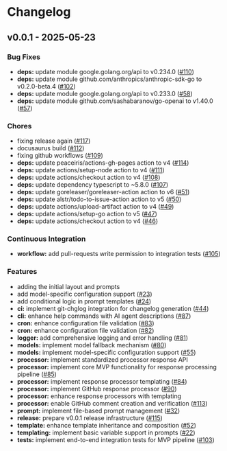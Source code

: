 # Changelog

## v0.0.1 - 2025-05-23

### Bug Fixes

- **deps:** update module google.golang.org/api to v0.234.0 ([#110](https://github.com/rshade/cronai/issues/110))
- **deps:** update module github.com/anthropics/anthropic-sdk-go to v0.2.0-beta.4 ([#102](https://github.com/rshade/cronai/issues/102))
- **deps:** update module google.golang.org/api to v0.233.0 ([#58](https://github.com/rshade/cronai/issues/58))
- **deps:** update module github.com/sashabaranov/go-openai to v1.40.0 ([#57](https://github.com/rshade/cronai/issues/57))


### Chores

- fixing release again ([#117](https://github.com/rshade/cronai/issues/117))
- docusaurus build ([#112](https://github.com/rshade/cronai/issues/112))
- fixing github workflows ([#109](https://github.com/rshade/cronai/issues/109))
- **deps:** update peaceiris/actions-gh-pages action to v4 ([#114](https://github.com/rshade/cronai/issues/114))
- **deps:** update actions/setup-node action to v4 ([#111](https://github.com/rshade/cronai/issues/111))
- **deps:** update actions/checkout action to v4 ([#108](https://github.com/rshade/cronai/issues/108))
- **deps:** update dependency typescript to ~5.8.0 ([#107](https://github.com/rshade/cronai/issues/107))
- **deps:** update goreleaser/goreleaser-action action to v6 ([#51](https://github.com/rshade/cronai/issues/51))
- **deps:** update alstr/todo-to-issue-action action to v5 ([#50](https://github.com/rshade/cronai/issues/50))
- **deps:** update actions/upload-artifact action to v4 ([#49](https://github.com/rshade/cronai/issues/49))
- **deps:** update actions/setup-go action to v5 ([#47](https://github.com/rshade/cronai/issues/47))
- **deps:** update actions/checkout action to v4 ([#46](https://github.com/rshade/cronai/issues/46))


### Continuous Integration

- **workflow:** add pull-requests write permission to integration tests ([#105](https://github.com/rshade/cronai/issues/105))


### Features

- adding the initial layout and prompts
- add model-specific configuration support ([#23](https://github.com/rshade/cronai/issues/23))
- add conditional logic in prompt templates ([#24](https://github.com/rshade/cronai/issues/24))
- **ci:** implement git-chglog integration for changelog generation ([#44](https://github.com/rshade/cronai/issues/44))
- **cli:** enhance help commands with AI agent descriptions ([#87](https://github.com/rshade/cronai/issues/87))
- **cron:** enhance configuration file validation ([#83](https://github.com/rshade/cronai/issues/83))
- **cron:** enhance configuration file validation ([#82](https://github.com/rshade/cronai/issues/82))
- **logger:** add comprehensive logging and error handling ([#81](https://github.com/rshade/cronai/issues/81))
- **models:** implement model fallback mechanism ([#80](https://github.com/rshade/cronai/issues/80))
- **models:** implement model-specific configuration support ([#55](https://github.com/rshade/cronai/issues/55))
- **processor:** implement standardized processor response API
- **processor:** implement core MVP functionality for response processing pipeline ([#85](https://github.com/rshade/cronai/issues/85))
- **processor:** implement response processor templating ([#84](https://github.com/rshade/cronai/issues/84))
- **processor:** implement GitHub response processor ([#90](https://github.com/rshade/cronai/issues/90))
- **processor:** enhance response processors with templating
- **processor:** enable GitHub comment creation and verification ([#113](https://github.com/rshade/cronai/issues/113))
- **prompt:** implement file-based prompt management ([#32](https://github.com/rshade/cronai/issues/32))
- **release:** prepare v0.0.1 release infrastructure ([#115](https://github.com/rshade/cronai/issues/115))
- **template:** enhance template inheritance and composition ([#52](https://github.com/rshade/cronai/issues/52))
- **templating:** implement basic variable support in prompts ([#22](https://github.com/rshade/cronai/issues/22))
- **tests:** implement end-to-end integration tests for MVP pipeline ([#103](https://github.com/rshade/cronai/issues/103))

